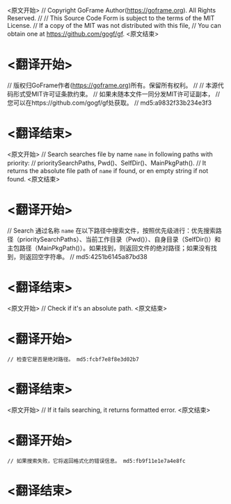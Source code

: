 
<原文开始>
// Copyright GoFrame Author(https://goframe.org). All Rights Reserved.
//
// This Source Code Form is subject to the terms of the MIT License.
// If a copy of the MIT was not distributed with this file,
// You can obtain one at https://github.com/gogf/gf.
<原文结束>

# <翻译开始>
// 版权归GoFrame作者(https://goframe.org)所有。保留所有权利。
//
// 本源代码形式受MIT许可证条款约束。
// 如果未随本文件一同分发MIT许可证副本，
// 您可以在https://github.com/gogf/gf处获取。
// md5:a9832f33b234e3f3
# <翻译结束>


<原文开始>
// Search searches file by name `name` in following paths with priority:
// prioritySearchPaths, Pwd()、SelfDir()、MainPkgPath().
// It returns the absolute file path of `name` if found, or en empty string if not found.
<原文结束>

# <翻译开始>
// Search 通过名称 `name` 在以下路径中搜索文件，按照优先级进行：优先搜索路径（prioritySearchPaths）、当前工作目录（Pwd()）、自身目录（SelfDir()）和主包路径（MainPkgPath()）。如果找到，则返回文件的绝对路径；如果没有找到，则返回空字符串。
// md5:4251b6145a87bd38
# <翻译结束>


<原文开始>
// Check if it's an absolute path.
<原文结束>

# <翻译开始>
	// 检查它是否是绝对路径。 md5:fcbf7e8f8e3d02b7
# <翻译结束>


<原文开始>
// If it fails searching, it returns formatted error.
<原文结束>

# <翻译开始>
	// 如果搜索失败，它将返回格式化的错误信息。 md5:fb9f11e1e7a4e8fc
# <翻译结束>

